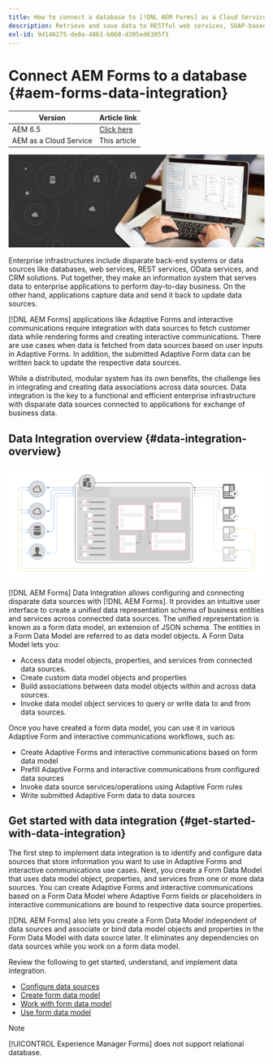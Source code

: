 ```yaml
---
title: How to connect a database to [!DNL AEM Forms] as a Cloud Service? 
description: Retrieve and save data to RESTful web services, SOAP-based web services, and OData services from an Adaptive Form or an AEM Workflow.
exl-id: 9d146275-de0a-4861-b060-d205ed6305f3
---
```

# Connect AEM Forms to a database {#aem-forms-data-integration}

| Version | Article link |
| -------- | ---------------------------- |
| AEM 6.5  |    [Click here](https://experienceleague.adobe.com/docs/experience-manager-65/forms/form-data-model/data-integration.html)                |
| AEM as a Cloud Service     | This article        |


 ![Data Integration](do-not-localize/data-integeration.png)

Enterprise infrastructures include disparate back-end systems or data sources like databases, web services, REST services, OData services, and CRM solutions. Put together, they make an information system that serves data to enterprise applications to perform day-to-day business. On the other hand, applications capture data and send it back to update data sources.

[!DNL AEM Forms] applications like Adaptive Forms and interactive communications require integration with data sources to fetch customer data while rendering forms and creating interactive communications. There are use cases when data is fetched from data sources based on user inputs in Adaptive Forms. In addition, the submitted Adaptive Form data can be written back to update the respective data sources.

While a distributed, modular system has its own benefits, the challenge lies in integrating and creating data associations across data sources. Data integration is the key to a functional and efficient enterprise infrastructure with disparate data sources connected to applications for exchange of business data.

## Data Integration overview {#data-integration-overview}

![aem-forms-data-integeration](assets/aem-forms-data-integeration.png)

[!DNL AEM Forms] Data Integration allows configuring and connecting disparate data sources with [!DNL AEM Forms]. It provides an intuitive user interface to create a unified data representation schema of business entities and services across connected data sources. The unified representation is known as a form data model, an extension of JSON schema. The entities in a Form Data Model are referred to as data model objects. A Form Data Model lets you:

* Access data model objects, properties, and services from connected data sources.
* Create custom data model objects and properties
* Build associations between data model objects within and across data sources.
* Invoke data model object services to query or write data to and from data sources.

Once you have created a form data model, you can use it in various Adaptive Form and interactive communications workflows, such as:

* Create Adaptive Forms and interactive communications based on form data model
* Prefill Adaptive Forms and interactive communications from configured data sources
* Invoke data source services/operations using Adaptive Form rules
* Write submitted Adaptive Form data to data sources

## Get started with data integration {#get-started-with-data-integration}

The first step to implement data integration is to identify and configure data sources that store information you want to use in Adaptive Forms and interactive communications use cases. Next, you create a Form Data Model that uses data model object, properties, and services from one or more data sources. You can create Adaptive Forms and interactive communications based on a Form Data Model where Adaptive Form fields or placeholders in interactive communications are bound to respective data source properties.

[!DNL AEM Forms] also lets you create a Form Data Model independent of data sources and associate or bind data model objects and properties in the Form Data Model with data source later. It eliminates any dependencies on data sources while you work on a form data model.

Review the following to get started, understand, and implement data integration.

* [Configure data sources](configure-data-sources.md)
* [Create form data model](create-form-data-models.md)
* [Work with form data model](work-with-form-data-model.md)
* [Use form data model](using-form-data-model.md)

>[!NOTE]
>
>[!UICONTROL Experience Manager Forms] does not support relational database.
